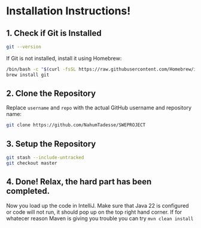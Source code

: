 # Installation Instructions!
## 1. Check if Git is Installed

```bash
git --version
```

If Git is not installed, install it using Homebrew:

```bash
/bin/bash -c "$(curl -fsSL https://raw.githubusercontent.com/Homebrew/install/HEAD/install.sh)"
brew install git
```

## 2. Clone the Repository

Replace `username` and `repo` with the actual GitHub username and repository name:

```bash
git clone https://github.com/NahumTadesse/SWEPROJECT
```

## 3. Setup the Repository
```bash
git stash --include-untracked
git checkout master
```
## 4. Done! Relax, the hard part has been completed.
Now you load up the code in IntelliJ. Make sure that Java 22 is configured or code will not run, it should pop up on the top right hand corner.
If for whatecer reason Maven is giving you trouble you can try
```mvn clean install```
